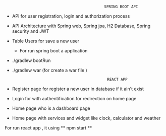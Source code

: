                                                 SPRING BOOT API
* API for user registration, login and authorization process
* API Architecture with Spring web, Spring jpa, H2 Database, Spring security and JWT 
* Table Users for save a new user
  
    - For run spring boot a application
* ./gradlew bootRun 
* ./gradlew war (for create a war file )




                                                REACT APP
* Register page for register a new user in database if it ain't exist
* Login for with authentification for redirection on home page
* Home page who is a dashboard page 
* Home page with services and widget like clock, calculator and weather

For run react app , it using ** npm start **